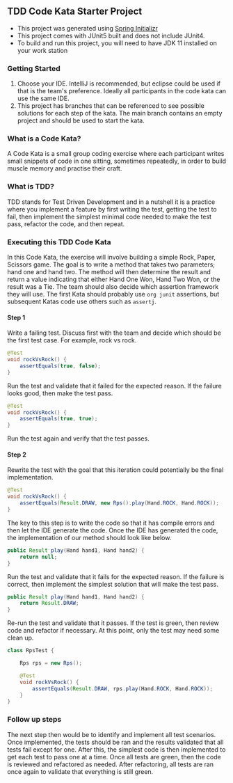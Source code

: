 ## TDD Code Kata Starter Project

- This project was generated using [Spring Initializr](https://start.spring.io/)
- This project comes with JUnit5 built and does not include JUnit4.
- To build and run this project, you will need to have JDK 11 installed on your work station

### Getting Started
1. Choose your IDE.  IntelliJ is recommended, but eclipse could be used if that is the team's preference.  Ideally all participants in the code kata can use the same IDE.
2. This project has branches that can be referenced to see possible solutions for each step of the kata.  The main branch contains an empty project and should be used to start the kata.

### What is a Code Kata?
A Code Kata is a small group coding exercise where each participant writes small snippets of code in one sitting, sometimes repeatedly, in order to build muscle memory and practise their craft.

### What is TDD?
TDD stands for Test Driven Development and in a nutshell it is a practice where you implement a feature by first writing the test, getting the test to fail, then implement the simplest minimal code needed to make the test pass, refactor the code, and then repeat.

### Executing this TDD Code Kata
In this Code Kata, the exercise will involve building a simple Rock, Paper, Scissors game.  The goal is to write a method that takes two parameters; hand one and hand two.  The method will then determine the result and return a value indicating that either Hand One Won, Hand Two Won, or the result was a Tie. The team should also decide which assertion framework they will use.  The first Kata should probably use `org junit` assertions, but subsequent Katas code use others such as `assertj`.

#### Step 1
Write a failing test.  Discuss first with the team and decide which should be the first test case. For example, rock vs rock. 
```java
@Test
void rockVsRock() {
    assertEquals(true, false);
}
```

Run the test and validate that it failed for the expected reason.  If the failure looks good, then make the test pass.
```java
@Test
void rockVsRock() {
    assertEquals(true, true);
}
```
Run the test again and verify that the test passes.

#### Step 2
Rewrite the test with the goal that this iteration could potentially be the final implementation.
```java
@Test
void rockVsRock() {
    assertEquals(Result.DRAW, new Rps().play(Hand.ROCK, Hand.ROCK));
}
```

The key to this step is to write the code so that it has compile errors and then let the IDE generate the code. Once the IDE has generated the code, the implementation of our method should look like below.
```java
public Result play(Hand hand1, Hand hand2) {
    return null;
}
```

Run the test and validate that it fails for the expected reason.  If the failure is correct, then implement the simplest solution that will make the test pass.
```java
public Result play(Hand hand1, Hand hand2) {
    return Result.DRAW;
}
```

Re-run the test and validate that it passes. If the test is green, then review code and refactor if necessary.  At this point, only the test may need some clean up.
```java
class RpsTest {

    Rps rps = new Rps();

    @Test
    void rockVsRock() {
        assertEquals(Result.DRAW, rps.play(Hand.ROCK, Hand.ROCK));
    }
}
```

### Follow up steps
The next step then would be to identify and implement all test scenarios.  Once implemented, the tests should be ran and the results validated that all tests fail except for one. After this, the simplest code is then implemented to get each test to pass one at a time.  Once all tests are green, then the code is reviewed and refactored as needed.  After refactoring, all tests are ran once again to validate that everything is still green.